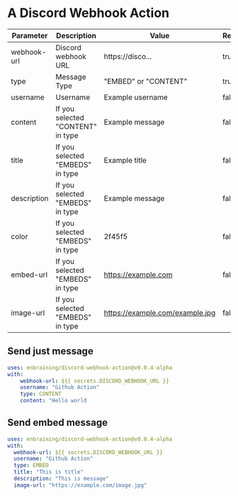 # A Discord Webhook Action

| Parameter   | Description                       | Value                           | Required |
| ----------- | --------------------------------- | ------------------------------- | -------- |
| webhook-url | Discord webhook URL               | https://disco...                | true     |
| type        | Message Type                      | "EMBED" or "CONTENT"            | true     |
| username    | Username                          | Example username                | false    |
| content     | If you selected "CONTENT" in type | Example message                 | false    |
| title       | If you selected "EMBEDS" in type  | Example title                   | false    |
| description | If you selected "EMBEDS" in type  | Example message                 | false    |
| color       | If you selected "EMBEDS" in type  | 2f45f5                          | false    |
| embed-url   | If you selected "EMBEDS" in type  | https://example.com             | false    |
| image-url   | If you selected "EMBEDS" in type  | https://example.com/example.jpg | false    |

## Send just message

```yml
uses: enbraining/discord-webhook-action@v0.0.4-alpha
with:
    webhook-url: ${{ secrets.DISCORD_WEBHOOK_URL }}
    username: "Github Action"
    type: CONTENT
    content: "Hello world
```

## Send embed message

```yml
uses: enbraining/discord-webhook-action@v0.0.4-alpha
with:
  webhook-url: ${{ secrets.DISCORD_WEBHOOK_URL }}
  username: "Github Action"
  type: EMBED
  title: "This is title"
  description: "This is message"
  image-url: "https://example.com/image.jpg"
```
